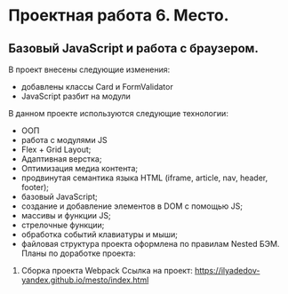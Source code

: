# **Проектная работа 6. Место.**  
## Базовый JavaScript и работа с браузером.
В проект внесены следующие изменения:
* добавлены классы Card и FormValidator
* JavaScript разбит на модули

В данном проекте используются следующие технологии:  
* ООП
* работа с модулями JS
* Flex + Grid Layout;
* Адаптивная верстка;
* Оптимизация медиа контента;
* продвинутая семантика языка HTML (iframe, article, nav, header, footer);
* базовый JavaScript;
* cоздание и добавление элементов в DOM с помощью JS;
* массивы и функции JS;
* стрелочные функции;
* обработка событий клавиатуры и мыши;
* файловая структура проекта оформлена по правилам Nested БЭМ.  
Планы по доработке проекта:  
1. Сборка проекта Webpack
Ссылка на проект:
https://ilyadedov-yandex.github.io/mesto/index.html